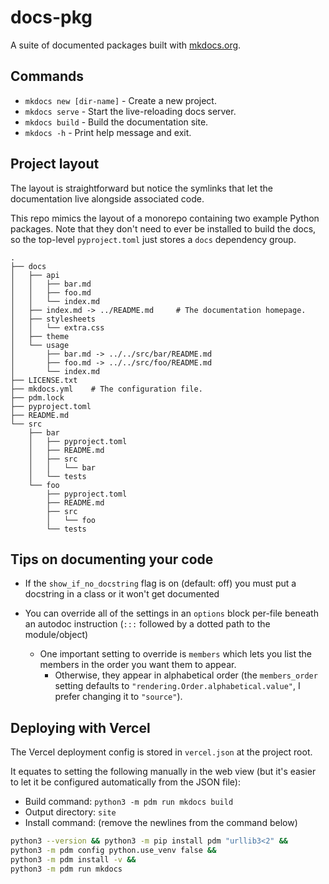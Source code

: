 # docs-pkg

A suite of documented packages built with [mkdocs.org](https://www.mkdocs.org).

## Commands

* `mkdocs new [dir-name]` - Create a new project.
* `mkdocs serve` - Start the live-reloading docs server.
* `mkdocs build` - Build the documentation site.
* `mkdocs -h` - Print help message and exit.

## Project layout

The layout is straightforward but notice the symlinks that let the documentation live alongside associated code.

This repo mimics the layout of a monorepo containing two example Python packages. Note that they
don't need to ever be installed to build the docs, so the top-level `pyproject.toml` just stores
a `docs` dependency group.

```
.
├── docs
│   ├── api
│   │   ├── bar.md
│   │   ├── foo.md
│   │   └── index.md
│   ├── index.md -> ../README.md     # The documentation homepage.
│   ├── stylesheets
│   │   └── extra.css
│   ├── theme
│   └── usage
│       ├── bar.md -> ../../src/bar/README.md
│       ├── foo.md -> ../../src/foo/README.md
│       └── index.md
├── LICENSE.txt
├── mkdocs.yml    # The configuration file.
├── pdm.lock
├── pyproject.toml
├── README.md
└── src
    ├── bar
    │   ├── pyproject.toml
    │   ├── README.md
    │   ├── src
    │   │   └── bar
    │   └── tests
    └── foo
        ├── pyproject.toml
        ├── README.md
        ├── src
        │   └── foo
        └── tests
```

## Tips on documenting your code

- If the `show_if_no_docstring` flag is on (default: off) you must put a docstring in a class or it won't get documented

- You can override all of the settings in an `options` block per-file beneath an autodoc instruction (`:::` followed by a
  dotted path to the module/object)

  - One important setting to override is `members` which lets you list the members in the order you want them to appear.
    - Otherwise, they appear in alphabetical order (the `members_order` setting defaults to
      `"rendering.Order.alphabetical.value"`, I prefer changing it to `"source"`).

## Deploying with Vercel

The Vercel deployment config is stored in `vercel.json` at the project root.

It equates to setting the following manually in the web view
(but it's easier to let it be configured automatically from the JSON file):

- Build command: `python3 -m pdm run mkdocs build`
- Output directory: `site`
- Install command: (remove the newlines from the command below)

```bash
python3 --version && python3 -m pip install pdm "urllib3<2" &&
python3 -m pdm config python.use_venv false &&
python3 -m pdm install -v &&
python3 -m pdm run mkdocs
```
